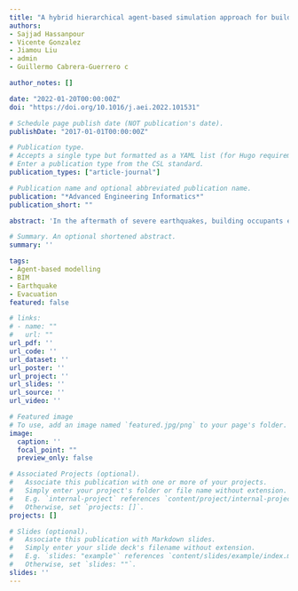 ```yaml
---
title: "A hybrid hierarchical agent-based simulation approach for buildings indoor layout evaluation based on the post-earthquake evacuation"
authors:
- Sajjad Hassanpour
- Vicente Gonzalez
- Jiamou Liu
- admin
- Guillermo Cabrera-Guerrero c

author_notes: []

date: "2022-01-20T00:00:00Z"
doi: "https://doi.org/10.1016/j.aei.2022.101531"

# Schedule page publish date (NOT publication's date).
publishDate: "2017-01-01T00:00:00Z"

# Publication type.
# Accepts a single type but formatted as a YAML list (for Hugo requirements).
# Enter a publication type from the CSL standard.
publication_types: ["article-journal"]

# Publication name and optional abbreviated publication name.
publication: "*Advanced Engineering Informatics*"
publication_short: ""

abstract: 'In the aftermath of severe earthquakes, building occupants evacuation behaviour is a vital indicator of the performance of an indoor building design. However, earthquake evacuation has been systematically neglected in the current building design practice. Arguably, one of the primary reasons for this is that post-earthquake evacuation behaviour is complex and distinct from all other types of evacuation behaviours such as fire. Thus, a comprehensive approach to considering the integration of human evacuation behaviour and a building's indoor layout design, mainly focused on non-structural damage, has been consistently neglected in the literature. In this paper, a hierarchical hybrid Agent-Based Model (ABM) framework integrated with a Cellular Automata (CA) and a 2D Building Information Model (BIM) damage visualisation to consider an approximation of non-structural damage has been developed. The proposed ABM incorporates learning mechanisms and human psychological aspects influencing evacuees' utility during the navigation process. The proposed approach was verified by comparing the results to previous real-life post-earthquake evacuation data and a “model to model” comparison of results from the existing relevant studies. The model prototype was successfully tested to simulate the pedestrian evacuation process from one floor of the new engineering building at The University of Auckland, New Zealand. The proposed simulation approach has been carried out for two different internal layout design alternatives where five population sizes are evacuated through different scenarios. The outputs from this study can be used to improve the design's compatibility of the building's indoor layout with the occupants' post-earthquake evacuation behaviour.'

# Summary. An optional shortened abstract.
summary: ''

tags:
- Agent-based modelling
- BIM
- Earthquake
- Evacuation
featured: false

# links:
# - name: ""
#   url: ""
url_pdf: ''
url_code: ''
url_dataset: ''
url_poster: ''
url_project: ''
url_slides: ''
url_source: ''
url_video: ''

# Featured image
# To use, add an image named `featured.jpg/png` to your page's folder. 
image:
  caption: ''
  focal_point: ""
  preview_only: false

# Associated Projects (optional).
#   Associate this publication with one or more of your projects.
#   Simply enter your project's folder or file name without extension.
#   E.g. `internal-project` references `content/project/internal-project/index.md`.
#   Otherwise, set `projects: []`.
projects: []

# Slides (optional).
#   Associate this publication with Markdown slides.
#   Simply enter your slide deck's filename without extension.
#   E.g. `slides: "example"` references `content/slides/example/index.md`.
#   Otherwise, set `slides: ""`.
slides: ''
---
```


